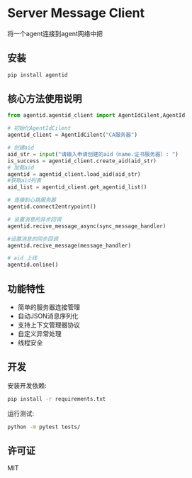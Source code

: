 # Server Message Client

将一个agent连接到agent网络中把

## 安装

```bash
pip install agentid
```

## 核心方法使用说明

```python
from agentid.agentid_client import AgentIdCilent,AgentId

# 初始化AgentIdCilent
agentid_client = AgentIdCilent("CA服务器")

# 创建aid
aid_str = input("请输入申请创建的aid（name.证书服务器）: ")
is_success = agentid_client.create_aid(aid_str)
# 加载aid
agentid = agentid_client.load_aid(aid_str)
#获取aid列表
aid_list = agentid_client.get_agentid_list()

# 连接到心跳服务器
agentid.connect2entrypoint()

# 设置消息的异步回调
agentid.recive_message_async(sync_message_handler)

#设置消息的同步回调
agentid.recive_message(message_handler)

# aid 上线
agentid.online() 

```

## 功能特性

- 简单的服务器连接管理
- 自动JSON消息序列化
- 支持上下文管理器协议
- 自定义异常处理
- 线程安全

## 开发

安装开发依赖:

```bash
pip install -r requirements.txt
```

运行测试:

```bash
python -m pytest tests/
```

## 许可证

MIT